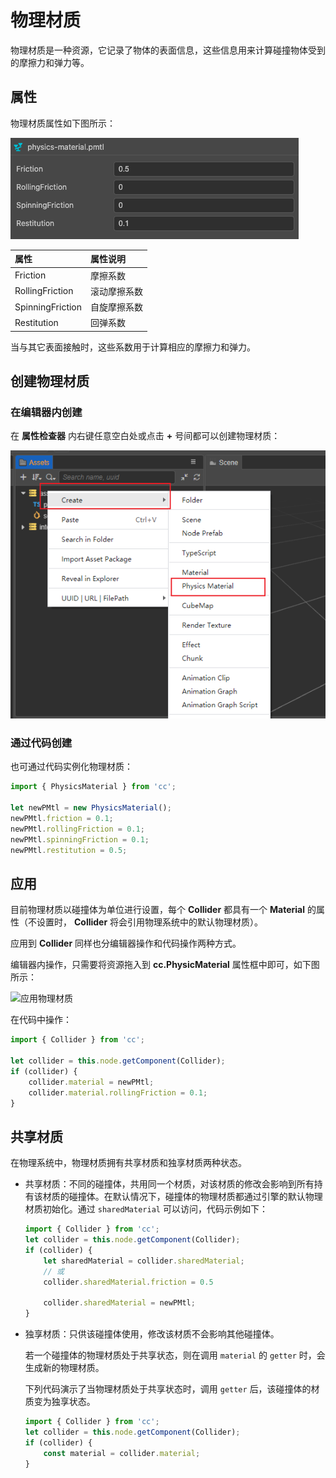# 物理材质

物理材质是一种资源，它记录了物体的表面信息，这些信息用来计算碰撞物体受到的摩擦力和弹力等。

## 属性

物理材质属性如下图所示：

![物理材质](img/physics-mat-panel.png)

| 属性 | 属性说明 |
| :-- | :-- |
| Friction | 摩擦系数 |
| RollingFriction | 滚动摩擦系数 |
| SpinningFriction | 自旋摩擦系数 |
| Restitution | 回弹系数 |

当与其它表面接触时，这些系数用于计算相应的摩擦力和弹力。

## 创建物理材质

### 在编辑器内创建

在 **属性检查器** 内右键任意空白处或点击 **+** 号间都可以创建物理材质：

![创建物理材质](img/material-create-pmtl.png)

### 通过代码创建

也可通过代码实例化物理材质：

```ts
import { PhysicsMaterial } from 'cc';

let newPMtl = new PhysicsMaterial();
newPMtl.friction = 0.1;
newPMtl.rollingFriction = 0.1;
newPMtl.spinningFriction = 0.1;
newPMtl.restitution = 0.5;
```

## 应用

目前物理材质以碰撞体为单位进行设置，每个 **Collider** 都具有一个 **Material** 的属性（不设置时， **Collider** 将会引用物理系统中的默认物理材质）。

应用到 **Collider** 同样也分编辑器操作和代码操作两种方式。

编辑器内操作，只需要将资源拖入到 **cc.PhysicMaterial** 属性框中即可，如下图所示：

![应用物理材质](img/apply-pmtl.jpg)

在代码中操作：

```ts
import { Collider } from 'cc';

let collider = this.node.getComponent(Collider);
if (collider) {
    collider.material = newPMtl;
    collider.material.rollingFriction = 0.1;
}
```

## 共享材质

在物理系统中，物理材质拥有共享材质和独享材质两种状态。

- 共享材质：不同的碰撞体，共用同一个材质，对该材质的修改会影响到所有持有该材质的碰撞体。在默认情况下，碰撞体的物理材质都通过引擎的默认物理材质初始化。通过 `sharedMaterial` 可以访问，代码示例如下：

    ```ts
    import { Collider } from 'cc';
    let collider = this.node.getComponent(Collider);
    if (collider) {        
        let sharedMaterial = collider.sharedMaterial; 
        // 或
        collider.sharedMaterial.friction = 0.5

        collider.sharedMaterial = newPMtl;
    }
    ```

- 独享材质：只供该碰撞体使用，修改该材质不会影响其他碰撞体。

  若一个碰撞体的物理材质处于共享状态，则在调用 `material` 的 `getter` 时，会生成新的物理材质。

  下列代码演示了当物理材质处于共享状态时，调用 `getter` 后，该碰撞体的材质变为独享状态。

    ```ts
    import { Collider } from 'cc';
    let collider = this.node.getComponent(Collider);
    if (collider) {
        const material = collider.material; 
    }
    ```

